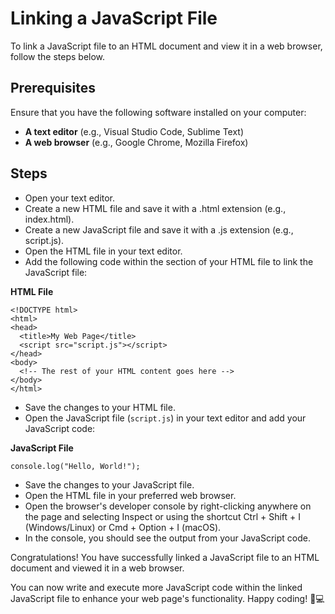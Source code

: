 # **Linking a JavaScript File**

To link a JavaScript file to an HTML document and view it in a web browser, follow the steps below.

## **Prerequisites**

Ensure that you have the following software installed on your computer:

* **A text editor** (e.g., Visual Studio Code, Sublime Text)
* **A web browser** (e.g., Google Chrome, Mozilla Firefox)

## **Steps**

* Open your text editor.
* Create a new HTML file and save it with a .html extension (e.g., index.html).
* Create a new JavaScript file and save it with a .js extension (e.g., script.js).
* Open the HTML file in your text editor.
* Add the following code within the <head> section of your HTML file to link the JavaScript file:

**HTML File**
```
<!DOCTYPE html>
<html>
<head>
  <title>My Web Page</title>
  <script src="script.js"></script>
</head>
<body>
  <!-- The rest of your HTML content goes here -->
</body>
</html>
```

* Save the changes to your HTML file.
* Open the JavaScript file (`script.js`) in your text editor and add your JavaScript code:

**JavaScript File**
```
console.log("Hello, World!");
```

* Save the changes to your JavaScript file.
* Open the HTML file in your preferred web browser.
* Open the browser's developer console by right-clicking anywhere on the page and selecting Inspect or using the shortcut Ctrl + Shift + I (Windows/Linux) or Cmd + Option + I (macOS).
* In the console, you should see the output from your JavaScript code.

Congratulations! You have successfully linked a JavaScript file to an HTML document and viewed it in a web browser.

You can now write and execute more JavaScript code within the linked JavaScript file to enhance your web page's functionality. Happy coding! 🎉💻
